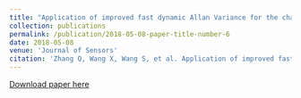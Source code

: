 ```yaml
---
title: "Application of improved fast dynamic Allan Variance for the characterization of MEMS gyroscope on UAV"
collection: publications
permalink: /publication/2018-05-08-paper-title-number-6
date: 2018-05-08
venue: 'Journal of Sensors'
citation: 'Zhang Q, Wang X, Wang S, et al. Application of improved fast dynamic Allan Variance for the characterization of MEMS gyroscope on UAV[J]. Journal of Sensors, 2018, 2018.'
---
```

[Download paper here](http://ChaoyingPei.github.io/files/Allan.pdf)
